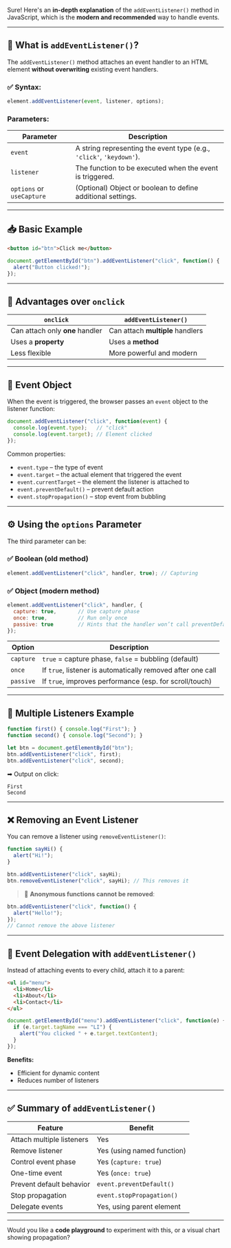 Sure! Here's an **in-depth explanation** of the `addEventListener()` method in JavaScript, which is the **modern and recommended** way to handle events.

---

## 📌 What is `addEventListener()`?

The `addEventListener()` method attaches an event handler to an HTML element **without overwriting** existing event handlers.

### ✅ Syntax:

```javascript
element.addEventListener(event, listener, options);
```

### Parameters:

| Parameter                 | Description                                                          |
| ------------------------- | -------------------------------------------------------------------- |
| `event`                   | A string representing the event type (e.g., `'click'`, `'keydown'`). |
| `listener`                | The function to be executed when the event is triggered.             |
| `options` or `useCapture` | (Optional) Object or boolean to define additional settings.          |

---

## 📥 Basic Example

```html
<button id="btn">Click me</button>
```

```javascript
document.getElementById("btn").addEventListener("click", function() {
  alert("Button clicked!");
});
```

---

## 🧩 Advantages over `onclick`

| `onclick`                       | `addEventListener()`             |
| ------------------------------- | -------------------------------- |
| Can attach only **one** handler | Can attach **multiple** handlers |
| Uses a **property**             | Uses a **method**                |
| Less flexible                   | More powerful and modern         |

---

## 🧠 Event Object

When the event is triggered, the browser passes an `event` object to the listener function:

```javascript
document.addEventListener("click", function(event) {
  console.log(event.type);   // "click"
  console.log(event.target); // Element clicked
});
```

Common properties:

* `event.type` – the type of event
* `event.target` – the actual element that triggered the event
* `event.currentTarget` – the element the listener is attached to
* `event.preventDefault()` – prevent default action
* `event.stopPropagation()` – stop event from bubbling

---

## ⚙️ Using the `options` Parameter

The third parameter can be:

### ✅ Boolean (old method)

```javascript
element.addEventListener("click", handler, true); // Capturing
```

### ✅ Object (modern method)

```javascript
element.addEventListener("click", handler, {
  capture: true,       // Use capture phase
  once: true,          // Run only once
  passive: true        // Hints that the handler won’t call preventDefault()
});
```

| Option    | Description                                                 |
| --------- | ----------------------------------------------------------- |
| `capture` | `true` = capture phase, `false` = bubbling (default)        |
| `once`    | If `true`, listener is automatically removed after one call |
| `passive` | If `true`, improves performance (esp. for scroll/touch)     |

---

## 🔁 Multiple Listeners Example

```javascript
function first() { console.log("First"); }
function second() { console.log("Second"); }

let btn = document.getElementById("btn");
btn.addEventListener("click", first);
btn.addEventListener("click", second);
```

➡ Output on click:

```
First
Second
```

---

## ❌ Removing an Event Listener

You can remove a listener using `removeEventListener()`:

```javascript
function sayHi() {
  alert("Hi!");
}

btn.addEventListener("click", sayHi);
btn.removeEventListener("click", sayHi); // This removes it
```

> 🚫 **Anonymous functions cannot be removed**:

```javascript
btn.addEventListener("click", function() {
  alert("Hello!");
});
// Cannot remove the above listener
```

---

## 🧠 Event Delegation with `addEventListener()`

Instead of attaching events to every child, attach it to a parent:

```html
<ul id="menu">
  <li>Home</li>
  <li>About</li>
  <li>Contact</li>
</ul>
```

```javascript
document.getElementById("menu").addEventListener("click", function(e) {
  if (e.target.tagName === "LI") {
    alert("You clicked " + e.target.textContent);
  }
});
```

**Benefits:**

* Efficient for dynamic content
* Reduces number of listeners

---

## ✅ Summary of `addEventListener()`

| Feature                   | Benefit                    |
| ------------------------- | -------------------------- |
| Attach multiple listeners | Yes                        |
| Remove listener           | Yes (using named function) |
| Control event phase       | Yes (`capture: true`)      |
| One-time event            | Yes (`once: true`)         |
| Prevent default behavior  | `event.preventDefault()`   |
| Stop propagation          | `event.stopPropagation()`  |
| Delegate events           | Yes, using parent element  |

---

Would you like a **code playground** to experiment with this, or a visual chart showing propagation?
